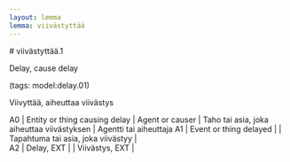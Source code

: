 ```yaml
---
layout: lemma
lemma: viivästyttää
---
```


<div class="sense">
# <span class="sensename">viivästyttää.1</span>

<span class="description">Delay, cause delay</span>

(tags: model:delay.01)

<span class="description">Viivyttää, aiheuttaa viivästys</span>

A0 | Entity or thing causing delay | Agent or causer | Taho tai asia, joka aiheuttaa viivästyksen | Agentti tai aiheuttaja
A1 | Event or thing delayed |   | Tapahtuma tai asia, joka viivästyy |  
A2 | Delay, EXT |   | Viivästys, EXT |  

</div>

